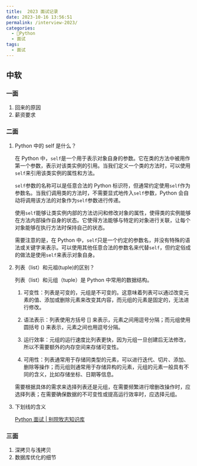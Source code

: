 ```yaml
---
title:  2023 面试记录
date: 2023-10-16 13:56:51
permalink: /interview-2023/
categories:
  - 🐍Python
  - 面试
tags:
  - 面试
---
```


## 中软

### 一面

1. 回来的原因
2. 薪资要求

### 二面

1. Python 中的 self 是什么？

   在 Python 中，`self`是一个用于表示对象自身的参数。它在类的方法中被用作第一个参数，表示对该类实例的引用。当我们定义一个类的方法时，可以使用`self`来引用该类实例的属性和方法。

   `self`参数的名称可以是任意合法的 Python 标识符，但通常约定使用`self`作为参数名。当我们调用类的方法时，不需要显式地传入`self`参数，Python 会自动将调用该方法的对象作为`self`参数进行传递。

   使用`self`能够让类实例内部的方法访问和修改对象的属性，使得类的实例能够在方法内部操作自身的状态。它使得方法能够与特定的对象进行关联，让每个对象能够在执行方法时保持自己的状态。

   需要注意的是，在 Python 中，`self`只是一个约定的参数名，并没有特殊的语法或关键字来表示。可以使用其他任意合法的参数名来代替`self`，但约定俗成的做法是使用`self`来表示对象自身。

2. 列表（list）和元祖(tuple)的区别？

   列表（list）和元组（tuple）是 Python 中常用的数据结构。

   1. 可变性：列表是可变的，元组是不可变的。这意味着列表可以通过改变元素的值、添加或删除元素来改变其内容，而元组的元素是固定的，无法进行修改。

   2. 语法表示：列表使用方括号 [] 来表示，元素之间用逗号分隔；而元组使用圆括号 () 来表示，元素之间也用逗号分隔。

   3. 运行效率：元组的运行速度比列表更快，因为元组一旦创建后无法修改，所以不需要额外的内存空间来存储可变性。

   4. 可用性：列表通常用于存储同类型的元素，可以进行迭代、切片、添加、删除等操作；而元组则通常用于存储异构的元素，元组的元素一般具有不同的含义，比如存储坐标、日期等信息。

   需要根据具体的需求来选择列表还是元组，在需要频繁进行增删改操作时，应选择列表；在需要确保数据的不可变性或提高运行效率时，应选择元组。

3. 下划线的含义

    [Python 面试 | 别院牧志知识库](/python/interview/#python-%E4%B8%AD%E5%8D%95%E4%B8%8B%E5%88%92%E7%BA%BF%E5%92%8C%E5%8F%8C%E4%B8%8B%E5%88%92%E7%BA%BF)

### 三面

1. 深拷贝与浅拷贝
2. 数据库优化的细节